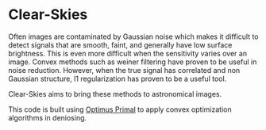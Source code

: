 # Clear-Skies

Often images are contaminated by Gaussian noise which makes it difficult to detect signals that are smooth, faint, and generally have low surface brightness.
This is even more difficult when the sensitivity varies over an image. Convex methods such as weiner filtering have proven to be useful in noise reduction.
However, when the true signal has correlated and non Gaussian structure, l1 regularization has proven to be a useful tool.

Clear-Skies aims to bring these methods to astronomical images.

This code is built using [Optimus Primal](https://github.com/Luke-Pratley/Optimus-Primal) to apply convex optimization algorithms in deniosing.
